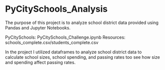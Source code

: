 # PyCitySchools_Analysis

The purpose of this project is to analyze school district data provided using Pandas and Jupyter Notebooks.

PyCitySchools: PyCitySchools_Challenge.ipynb Resources: schools_complete.csv/students_complete.csv

In the project I utilized dataframes to analyze school district data to calculate school sizes, school spending, and passing rates too see how size and spending affect passing rates.
